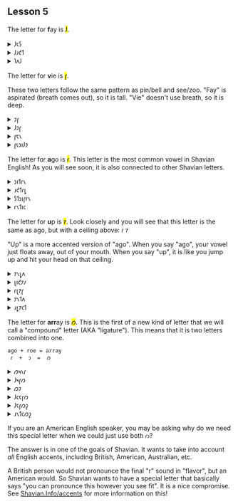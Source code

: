 ## Lesson 5

  
The letter for **f**ay is <mark>𐑓</mark>.

<details>
    <summary>𐑓𐑱𐑕</summary>
    <p>face</p>
</details>
<details>
    <summary>𐑓𐑨𐑒𐑑</summary>
    <p>fact</p>
</details>
<details>
    <summary>𐑐𐑵𐑓</summary>
    <p>poof</p>
</details>

The letter for **v**ie is <mark>𐑝</mark>.

These two letters follow the same pattern as pin/bell and see/zoo. "Fay" is aspirated (breath comes out), so it is tall. "Vie" doesn't use breath, so it is deep.

<details>
    <summary>𐑲𐑝</summary>
    <p>I've</p>
</details>
<details>
    <summary>𐑓𐑲𐑝</summary>
    <p>five</p>
</details>
<details>
    <summary>𐑝𐑱𐑯</summary>
    <p>vain / vane / vein</p>
</details>
<details>
    <summary>𐑝𐑧𐑮𐑦𐑓𐑲</summary>
    <p>verify</p>
</details>

The letter for **a**go is <mark>𐑩</mark>. This letter is the most common vowel in Shavian English! As you will see soon, it is also connected to other Shavian letters.

<details>
    <summary>𐑮𐑦𐑑𐑩𐑯</summary>
    <p>written</p>
</details>
<details>
    <summary>𐑨𐑒𐑑𐑩𐑛</summary>
    <p>acted</p>
</details>
<details>
    <summary>𐑕𐑑𐑮𐑦𐑝𐑩𐑯</summary>
    <p>striven</p>
</details>
<details>
    <summary>𐑩𐑯𐑑𐑦𐑤</summary>
    <p>until</p>
</details>

The letter for **u**p is <mark>𐑳</mark>. Look closely and you will see that this letter is the same as ago, but with a ceiling above: 𐑩 𐑳

"Up" is a more accented version of "ago". When you say "ago", your vowel just floats away, out of your mouth. When you say "up", it is like you jump up and hit your head on that ceiling.

<details>
    <summary>𐑳𐑯𐑛𐑵</summary>
    <p>undo</p>
</details>
<details>
    <summary>𐑚𐑦𐑒𐑳𐑥</summary>
    <p>become</p>
</details>
<details>
    <summary>𐑩𐑚𐑳𐑝</summary>
    <p>above</p>
</details>
<details>
    <summary>𐑳𐑯𐑑𐑵</summary>
    <p>unto</p>
</details>
<details>
    <summary>𐑨𐑛𐑳𐑤𐑑</summary>
    <p>adult</p>
</details>

The letter for **arr**ay is <mark>𐑼</mark>. This is the first of a new kind of letter that we will call a "compound" letter (AKA "ligature"). This means that it is two letters combined into one.

```
ago + roe = array
 𐑩  +  𐑮  =  𐑼
```

<details>
    <summary>𐑼𐑰𐑯𐑩</summary>
    <p>arena</p>
</details>
<details>
    <summary>𐑓𐑰𐑝𐑼</summary>
    <p>fever</p>
</details>
<details>
    <summary>𐑼𐑲</summary>
    <p>awry</p>
</details>
<details>
    <summary>𐑓𐑤𐑱𐑝𐑼</summary>
    <p>flavor / flavour</p>
</details>
<details>
    <summary>𐑓𐑱𐑝𐑼𐑟</summary>
    <p>favors / favours</p>
</details>
<details>
    <summary>𐑨𐑯𐑑𐑤𐑼𐑟</summary>
    <p>antlers</p>
</details>

If you are an American English speaker, you may be asking why do we need this special letter when we could just use both `𐑩𐑮`?

The answer is in one of the goals of Shavian. It wants to take into account *all* English accents, including British, American, Australian, etc.

A British person would not pronounce the final "r" sound in "flavor", but an American would. So Shavian wants to have a special letter that basically says "you can pronounce this however you see fit". It is a nice compromise. See [Shavian.Info/accents](https://www.shavian.info/accents/) for more information on this!
